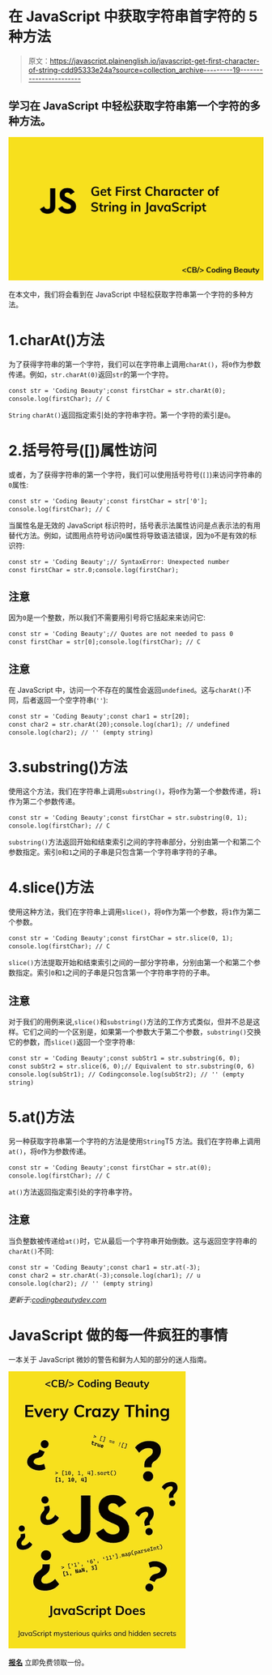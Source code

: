 # 在 JavaScript 中获取字符串首字符的 5 种方法

> 原文：<https://javascript.plainenglish.io/javascript-get-first-character-of-string-cdd95333e24a?source=collection_archive---------19----------------------->

## 学习在 JavaScript 中轻松获取字符串第一个字符的多种方法。

![](img/c8a9f97bcee67c51d497eeface784555.png)

在本文中，我们将会看到在 JavaScript 中轻松获取字符串第一个字符的多种方法。

# 1.charAt()方法

为了获得字符串的第一个字符，我们可以在字符串上调用`charAt()`，将`0`作为参数传递。例如，`str.charAt(0)`返回`str`的第一个字符。

```
const str = 'Coding Beauty';const firstChar = str.charAt(0);
console.log(firstChar); // C
```

`String` `charAt()`返回指定索引处的字符串字符。第一个字符的索引是`0`。

# 2.括号符号([])属性访问

或者，为了获得字符串的第一个字符，我们可以使用括号符号(`[]`)来访问字符串的`0`属性:

```
const str = 'Coding Beauty';const firstChar = str['0'];
console.log(firstChar); // C
```

当属性名是无效的 JavaScript 标识符时，括号表示法属性访问是点表示法的有用替代方法。例如，试图用点符号访问`0`属性将导致语法错误，因为`0`不是有效的标识符:

```
const str = 'Coding Beauty';// SyntaxError: Unexpected number
const firstChar = str.0;console.log(firstChar);
```

## 注意

因为`0`是一个整数，所以我们不需要用引号将它括起来来访问它:

```
const str = 'Coding Beauty';// Quotes are not needed to pass 0
const firstChar = str[0];console.log(firstChar); // C
```

## 注意

在 JavaScript 中，访问一个不存在的属性会返回`undefined`。这与`charAt()`不同，后者返回一个空字符串(`''`):

```
const str = 'Coding Beauty';const char1 = str[20];
const char2 = str.charAt(20);console.log(char1); // undefined
console.log(char2); // '' (empty string)
```

# 3.substring()方法

使用这个方法，我们在字符串上调用`substring()`，将`0`作为第一个参数传递，将`1`作为第二个参数传递。

```
const str = 'Coding Beauty';const firstChar = str.substring(0, 1);
console.log(firstChar); // C
```

`substring()`方法返回开始和结束索引之间的字符串部分，分别由第一个和第二个参数指定。索引`0`和`1`之间的子串是只包含第一个字符串字符的子串。

# 4.slice()方法

使用这种方法，我们在字符串上调用`slice()`，将`0`作为第一个参数，将`1`作为第二个参数。

```
const str = 'Coding Beauty';const firstChar = str.slice(0, 1);
console.log(firstChar); // C
```

`slice()`方法提取开始和结束索引之间的一部分字符串，分别由第一个和第二个参数指定。索引`0`和`1`之间的子串是只包含第一个字符串字符的子串。

## 注意

对于我们的用例来说,`slice()`和`substring()`方法的工作方式类似，但并不总是这样。它们之间的一个区别是，如果第一个参数大于第二个参数，`substring()`交换它的参数，而`slice()`返回一个空字符串:

```
const str = 'Coding Beauty';const subStr1 = str.substring(6, 0);
const subStr2 = str.slice(6, 0);// Equivalent to str.substring(0, 6)
console.log(subStr1); // Codingconsole.log(subStr2); // '' (empty string)
```

# 5.at()方法

另一种获取字符串第一个字符的方法是使用`String`T5 方法。我们在字符串上调用`at()`，将`0`作为参数传递。

```
const str = 'Coding Beauty';const firstChar = str.at(0);
console.log(firstChar); // C
```

`at()`方法返回指定索引处的字符串字符。

## 注意

当负整数被传递给`at()`时，它从最后一个字符串开始倒数。这与返回空字符串的`charAt()`不同:

```
const str = 'Coding Beauty';const char1 = str.at(-3);
const char2 = str.charAt(-3);console.log(char1); // u
console.log(char2); // '' (empty string)
```

*更新于:*[*codingbeautydev.com*](https://cbdev.link/6c9bef)

# JavaScript 做的每一件疯狂的事情

一本关于 JavaScript 微妙的警告和鲜为人知的部分的迷人指南。

![](img/143ee152ba78025ea8643ba5b9726a20.png)

[**报名**](https://cbdev.link/d3c4eb) 立即免费领取一份。